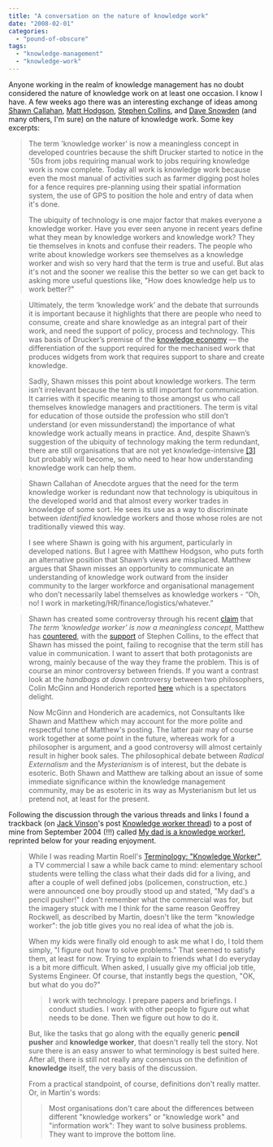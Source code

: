 ```yaml
---
title: "A conversation on the nature of knowledge work"
date: "2008-02-01"
categories: 
  - "pound-of-obscure"
tags: 
  - "knowledge-management"
  - "knowledge-work"
---
```


Anyone working in the realm of knowledge management has no doubt considered the nature of knowledge work on at least one occasion. I know I have. A few weeks ago there was an interesting exchange of ideas among [Shawn Callahan](http://www.anecdote.com.au/bios.php#shawn "Anecdote - Our Bios"), [Matt Hodgson](http://magia3e.wordpress.com/whois/ "Who is Matt?"), [Stephen Collins](http://www.acidlabs.org/meet-stephen-collins/ "acidlabs - Meet Stephen Collins"), and [Dave Snowden](http://www.cognitive-edge.com/files/David-Snowden.pdf "David Snowden (pdf)") (and many others, I'm sure) on the nature of knowledge work. Some key excerpts:

> The term 'knowledge worker' is now a meaningless concept in developed countries because the shift Drucker started to notice in the '50s from jobs requiring manual work to jobs requiring knowledge work is now complete. Today all work is knowledge work because even the most manual of activities such as farmer digging post holes for a fence requires pre-planning using their spatial information system, the use of GPS to position the hole and entry of data when it's done.
> 
> The ubiquity of technology is one major factor that makes everyone a knowledge worker. Have you ever seen anyone in recent years define what they mean by knowledge workers and knowledge work? They tie themselves in knots and confuse their readers. The people who write about knowledge workers see themselves as a knowledge worker and wish so very hard that the term is true and useful. But alas it's not and the sooner we realise this the better so we can get back to asking more useful questions like, "How does knowledge help us to work better?"

> Ultimately, the term ‘knowledge work’ and the debate that surrounds it is important because it highlights that there are people who need to consume, create and share knowledge as an integral part of their work, and need the support of policy, process and technology. This was basis of Drucker’s premise of the [knowledge economy](http://en.wikipedia.org/wiki/Knowledge_economy) — the differentiation of the support required for the mechanised work that produces widgets from work that requires support to share and create knowledge.
> 
> Sadly, Shawn misses this point about knowledge workers. The term isn’t irrelevant because the term is still important for communication. It carries with it specific meaning to those amongst us who call themselves knowledge managers and practitioners. The term is vital for education of those outside the profession who still don’t understand (or even missunderstand) the importance of what knowledge work actually means in practice. And, despite Shawn’s suggestion of the ubiquity of technology making the term redundant, there are still organisations that are not yet knowledge-intensive [\[3\]](http://magia3e.wordpress.com/wp-admin/#3) but probably will become, so who need to hear how understanding knowledge work can help them.

> Shawn Callahan of Anecdote argues that the need for the term knowledge worker is redundant now that technology is ubiquitous in the developed world and that almost every worker trades in knowledge of some sort. He sees its use as a way to discriminate between _identified_ knowledge workers and those whose roles are not traditionally viewed this way.
> 
> I see where Shawn is going with his argument, particularly in developed nations. But I agree with Matthew Hodgson, who puts forth an alternative position that Shawn’s views are misplaced. Matthew argues that Shawn misses an opportunity to communicate an understanding of knowledge work outward from the insider community to the larger workforce and organisational management who don’t necessarily label themselves as knowledge workers - “Oh, no! I work in marketing/HR/finance/logistics/whatever.”

> Shawn has created some controversy through his recent [claim](http://www.anecdote.com.au/archives/2007/11/our_need_for_th.html) that _The term 'knowledge worker' is now a meaningless concept_, Matthew has [countered](http://magia3e.wordpress.com/2007/12/28/im-a-schizophrenic-and-so-am-i/), with the [support](http://www.acidlabs.org/2007/12/28/knowledge-worker-not-a-redundant-term/) of Stephen Collins, to the effect that Shawn has missed the point, failing to recognise that the term still has value in communication. I want to assert that both protagonists are wrong, mainly because of the way they frame the problem. This is of course an minor controversy between friends. If you want a contrast look at the _handbags at dawn_ controversy between two philosophers, Colin McGinn and Honderich reported [here](http://www.mindhacks.com/blog/2007/12/philosophy_as_god_i.html) which is a spectators delight.
> 
> Now McGinn and Honderich are academics, not Consultants like Shawn and Matthew which may account for the more polite and respectful tone of Matthew's posting. The latter pair may of course work together at some point in the future, whereas work for a philosopher is argument, and a good controversy will almost certainly result in higher book sales. The philosophical debate between _Radical Externalism_ and the _Mysterianism_ is of interest, but the debate is esoteric. Both Shawn and Matthew are talking about an issue of some immediate significance within the knowledge management community, may be as esoteric in its way as Mysterianism but let us pretend not, at least for the present.

Following the discussion through the various threads and links I found a trackback (on [Jack Vinson](http://blog.jackvinson.com/about.html "Knowledge Jolt with Jack:  Jack Vinson")'s post [Knowledge worker thread](http://blog.jackvinson.com/archives/2004/09/24/knowledge_worker_thread.html "Knowledge worker thread - Knowledge Jolt with Jack")) to a post of mine from September 2004 (!!!) called [My dad is a knowledge worker!](http://nsl.blogspot.com/2004/09/my-dad-is-knowledge-worker.html "...no straight lines... My dad's a knowledge worker"), reprinted below for your reading enjoyment.

> While I was reading Martin Roell's [Terminology: "Knowledge Worker"](http://www.roell.net/weblog/archiv/2004/09/23/terminology_knowledge_worker.shtml), a TV commercial I saw a while back came to mind: elementary school students were telling the class what their dads did for a living, and after a couple of well defined jobs (policemen, construction, etc.) were announced one boy proudly stood up and stated, "My dad's a pencil pusher!" I don't remember what the commercial was for, but the imagery stuck with me I think for the same reason Geoffrey Rockwell, as described by Martin, doesn't like the term "knowledge worker": the job title gives you no real idea of what the job is.
> 
> When my kids were finally old enough to ask me what I do, I told them simply, "I figure out how to solve problems." That seemed to satisfy them, at least for now. Trying to explain to friends what I do everyday is a bit more difficult. When asked, I usually give my official job title, Systems Engineer. Of course, that instantly begs the question, "OK, but what do you do?"
> 
> > I work with technology. I prepare papers and briefings. I conduct studies. I work with other people to figure out what needs to be done. Then we figure out how to do it.
> 
> But, like the tasks that go along with the equally generic **pencil pusher** and **knowledge worker**, that doesn't really tell the story. Not sure there is an easy answer to what terminology is best suited here. After all, there is still not really any consensus on the definition of **knowledge** itself, the very basis of the discussion.
> 
> From a practical standpoint, of course, definitions don't really matter. Or, in Martin's words:
> 
> > Most organisations don't care about the differences between different "knowledge workers" or "knowledge work" and "information work": They want to solve business problems. They want to improve the bottom line.
